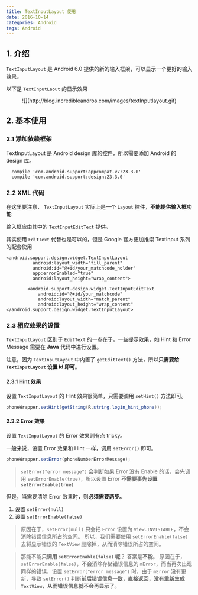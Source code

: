 ```yaml
---
title: TextInputLayout 使用
date: 2016-10-14
categories: Android
tags: Android
---
```


## 1. 介绍

`TextInputLayout` 是 Android 6.0 提供的新的输入框架，可以显示一个更好的输入效果。

以下是 `TextInputLaout` 的显示效果

<center>![](http://blog.incredibleandros.com/images/textInputlayout.gif)</center>


<!-- more -->

## 2. 基本使用

### 2.1 添加依赖框架

TextInputLayout 是 Android design 库的控件，所以需要添加 Android 的 design 库。

```
  compile 'com.android.support:appcompat-v7:23.3.0'
  compile 'com.android.support:design:23.3.0'
```

### 2.2 XML 代码

在这里要注意， `TextInputLayout` 实际上是一个 `Layout` 控件，**不能提供输入框功能**

输入框应由其中的 `TextInputEditText` 提供。

其实使用 `EditText` 代替也是可以的，但是 Google 官方更加推崇 TextInput 系列的配套使用

```
<android.support.design.widget.TextInputLayout
          android:layout_width="fill_parent"
          android:id="@+id/your_matchcode_holder"
          app:errorEnabled="true"
          android:layout_height="wrap_content">

        <android.support.design.widget.TextInputEditText
            android:id="@+id/your_matchcode"
            android:layout_width="match_parent"
            android:layout_height="wrap_content"
</android.support.design.widget.TextInputLayout>
```


<!-- more -->

### 2.3 相应效果的设置

`TextInputLayout` 区别于 `EditText` 的一点在于，一些提示效果，如 Hint 和 Error Message 需要在 **Java** 代码中进行设置。

注意，因为 `TextInputLayout` 中内置了 `getEditText()` 方法，所以**只需要给 `TextInputLayout` 设置 id 即可**。

#### 2.3.1 Hint 效果

设置 `TextInputLayout` 的 Hint 效果很简单，只需要调用 `setHint()` 方法即可。

```java
phoneWrapper.setHint(getString(R.string.login_hint_phone));
```

#### 2.3.2 Error 效果

设置 `TextInputLayout` 的 Error 效果则有点 tricky。

一般来说，设置 Error 效果和 Hint 一样，调用 `setError()` 即可。

```java
phoneWrapper.setError(phoneNumberErrorMessage);
```

> `setError("error message")` 会判断如果 Error 没有 Enable 的话，会先调用 `setErrorEnable(true)`，所以设置 Error **不需要事先设置 `setErrorEnable(true)`**

但是，当需要清除 Error 效果时，则**必须需要两步。**

1. 设置 `setError(null)`
2. 设置 `setErrorEnable(false)`


> 原因在于，`setError(null)` 只会把 `Error` 设置为 `View.INVISIABLE`，不会消除错误信息所占的空间。
所以，我们需要使用 `setErrorEnable(false)` 去将显示错误的 `TextView` 删除掉，从而消除错误所占的空间。

> 那能不能**只调用 `setErrorEnable(false)` 呢**？
答案是**不能**。
原因在于，`setErrorEnable(false)`，不会消除存储错误信息的 `mError`，而当再次出现同样的错误，设置 `setError("error message")` 时，由于 `mError` 没有更新，导致 `setError()` 判断**前后错误信息一致，直接返回，没有重新生成 `TextView`，从而错误信息就不会再显示了。**
